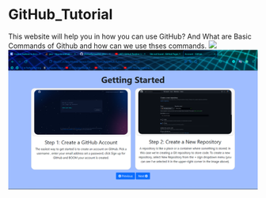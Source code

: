 # GitHub_Tutorial
This website will help you in how you can use GitHub? And What are Basic Commands of Github and how can we use thses commands.
<img src="WorkingImage/Intro.png">
<img src="WorkingImage/Page.png">
